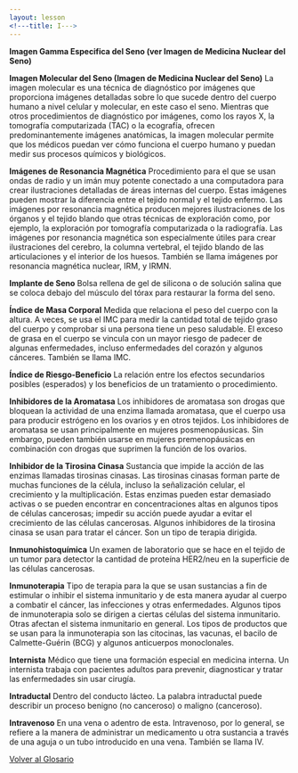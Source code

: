 ```yaml
---
layout: lesson
<!---title: I--->
---
```


<a name="top"></a>

**Imagen Gamma Especifica del Seno (ver Imagen de Medicina Nuclear del Seno)**

**Imagen Molecular del Seno (Imagen de Medicina Nuclear del Seno)**
La imagen molecular es una técnica de diagnóstico por imágenes que proporciona imágenes detalladas sobre lo que sucede dentro del cuerpo humano a nivel celular y molecular, en este caso el seno. Mientras que otros procedimientos de diagnóstico por imágenes, como los rayos X, la tomografía computarizada (TAC) o la ecografía, ofrecen predominantemente imágenes anatómicas, la imagen molecular permite que los médicos puedan ver cómo funciona el cuerpo humano y puedan medir sus procesos químicos y biológicos.

**Imágenes de Resonancia Magnética**
Procedimiento para el que se usan ondas de radio y un imán muy potente conectado a una computadora para crear ilustraciones detalladas de áreas internas del cuerpo. Estas imágenes pueden mostrar la diferencia entre el tejido normal y el tejido enfermo. Las imágenes por resonancia magnética producen mejores ilustraciones de los órganos y el tejido blando que otras técnicas de exploración como, por ejemplo, la exploración por tomografía computarizada o la radiografía. Las imágenes por resonancia magnética son especialmente útiles para crear ilustraciones del cerebro, la columna vertebral, el tejido blando de las articulaciones y el interior de los huesos. También se llama imágenes por resonancia magnética nuclear, IRM, y IRMN.

**Implante de Seno**
Bolsa rellena de gel de silicona o de solución salina que se coloca debajo del músculo del tórax para restaurar la forma del seno.

**Índice de Masa Corporal**
Medida que relaciona el peso del cuerpo con la altura. A veces, se usa el IMC para medir la cantidad total de tejido graso del cuerpo y comprobar si una persona tiene un peso saludable. El exceso de grasa en el cuerpo se vincula con un mayor riesgo de padecer de algunas enfermedades, incluso enfermedades del corazón y algunos cánceres. También se llama IMC.

**Índice de Riesgo-Beneficio**
La relación entre los efectos secundarios posibles (esperados) y los beneficios de un tratamiento o procedimiento.

**Inhibidores de la Aromatasa**
Los inhibidores de aromatasa son drogas que bloquean la actividad de una enzima llamada aromatasa, que el cuerpo usa para producir estrógeno en los ovarios y en otros tejidos. Los inhibidores de aromatasa se usan principalmente en mujeres posmenopáusicas. Sin embargo, pueden también usarse en mujeres premenopáusicas en combinación con drogas que suprimen la función de los ovarios. 

**Inhibidor de la Tirosina Cinasa**
Sustancia que impide la acción de las enzimas llamadas tirosinas cinasas. Las tirosinas cinasas forman parte de muchas funciones de la célula, incluso la señalización celular, el crecimiento y la multiplicación. Estas enzimas pueden estar demasiado activas o se pueden encontrar en concentraciones altas en algunos tipos de células cancerosas; impedir su acción puede ayudar a evitar el crecimiento de las células cancerosas. Algunos inhibidores de la tirosina cinasa se usan para tratar el cáncer. Son un tipo de terapia dirigida.

**Inmunohistoquímica**
Un examen de laboratorio que se hace en el tejido de un tumor para detector la cantidad de proteína HER2/neu en la superficie de las células cancerosas.

**Inmunoterapia**
Tipo de terapia para la que se usan sustancias a fin de estimular o inhibir el sistema inmunitario y de esta manera ayudar al cuerpo a combatir el cáncer, las infecciones y otras enfermedades. Algunos tipos de inmunoterapia solo se dirigen a ciertas células del sistema inmunitario. Otras afectan el sistema inmunitario en general. Los tipos de productos que se usan para la inmunoterapia son las citocinas, las vacunas, el bacilo de Calmette-Guérin (BCG) y algunos anticuerpos monoclonales.

**Internista**
Médico que tiene una formación especial en medicina interna. Un internista trabaja con pacientes adultos para prevenir, diagnosticar y tratar las enfermedades sin usar cirugía.

**Intraductal**
Dentro del conducto lácteo. La palabra intraductal puede describir un proceso benigno (no canceroso) o maligno (canceroso).

**Intravenoso**
En una vena o adentro de esta. Intravenoso, por lo general, se refiere a la manera de administrar un medicamento u otra sustancia a través de una aguja o un tubo introducido en una vena. También se llama IV.

 
<!--a href="#top">Volver arriba</a-->
<a href="https://scnslabutsa.github.io/myhthelperEduContent/Glossarysp/index.html">Volver al Glosario</a>

